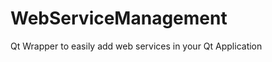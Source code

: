 WebServiceManagement
====================

Qt Wrapper to easily add web services in your Qt Application
